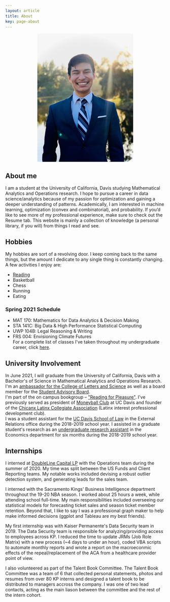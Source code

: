 ```yaml
---
layout: article
title: About
key: page-about
---
```



<p align="center">
  <img src="/assets/images/aboutme/smile.jpeg" width="60%" height="60%" alt="Here's a picture of me smiling!">
  
</p>

## About me
I am a student at the University of California, Davis studying Mathematical Analytics and Operations research. I hope to pursue a career in data science/analytics because of my passion for optimization and gaining a deeper understanding of patterns. Academically, I am interested in machine learning, optimization (convex and combinatorial), and probability. If you’d like to see more of my professional experience, make sure to check out the Resume tab. This website is mainly a collection of knowledge (a personal library, if you will) from things I read and see.

## Hobbies
My hobbies are sort of a revolving door. I keep coming back to the same things, but the amount I dedicate to any single thing is constantly changing. A few activities I enjoy are:
- [Reading](https://www.goodreads.com/user/show/113320568-quilvio-hernandez)
- Basketball
- Chess
- Running
- Eating

### Spring 2021 Schedule
- MAT 170: Mathematics for Data Analytics & Decision Making
- STA 141C: Big Data & High Performance Statistical Computing
- UWP 104B: Legal Reasoning & Writing
- FRS 004: Envisioning Climate Futures  
For a complete list of classes I've taken throughout my undergraduate career, click [here](https://kiwilvio.github.io/courses).
    
## University Involvement

In June 2021, I will graduate from the University of California, Davis with a Bachelor's of Science in Mathematical Analytics and Operations Research.  
I'm an [ambassador for the College of Letters and Science]("https://lettersandscience.ucdavis.edu/meet-letters-and-science-ambassadors-alas) as well as a board member for the [Student Advisory Board](https://ue.ucdavis.edu/student-advisory-board).  
I'm part of the on campus bookgroup – ["Reading for Pleasure"](https://aggielife.ucdavis.edu/organization/bookgroup). I've previously served as president of [Moneyball Club](https://www.facebook.com/groups/180006169233528/) at UC Davis and founder of the [Chicanx Latinx Collegiate Association](https://clcaucd.wixsite.com/clca) (Latinx interest professional development club).  
I was a student assistant for the [UC Davis School of Law](https://law.ucdavis.edu/alumni/about/) in the External Relations office during the 2018-2019 school year. I assisted in a graduate student's research as an [undergraduate research assistant](https://keisuketeeple.files.wordpress.com/2021/04/level_k_predatory_trading-1.pdf) in the Economics department for six months during the 2018-2019 school year.

## Internships

I interned at [DoubleLine Capital LP](https://doubleline.com/) with the Operations team during the summer of 2020. My time was split between the US Funds and Client Reporting teams. My notable works included devising a robust outlier detection system, and generating leads for the sales team.  

I interned with the Sacramento Kings' Business Intelligence department throughout the 19-20 NBA season. I worked about 25 hours a week, while attending school full-time. My main responsibilities included overseeing our statistical models for forecasting ticket sales and season ticket member retention. Beyond that, I like to say I was a professional graph maker to help make informed decisions (ggplot and Tableau are my best friends).  

My first internship was with Kaiser Permanente's Data Security team in 2019. The Data Security team is responsible for analyzing/providing access to employees across KP. I reduced the time to update JRMs (Job Role Matrix) with a new process (\~4 days to under an hour), coded VBA scripts to automate monthly reports and wrote a report on the macroeconmic effects of the repeal/replacement of the ACA from a healthcare provider point of view.  

I also volunteered as part of the Talent Book Committee. The Talent Book Committee was a team of 6 that collected personal statements, photos and resumes from over 80 KP interns and designed a talent book to be distributed to managers accross the company. I was one of two lead contacts, acting as the main liason between the committee and the rest of the intern cohort.
